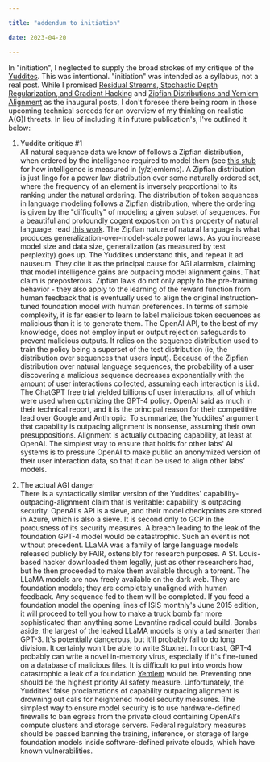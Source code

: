 ```yaml
---

title: "addendum to initiation"

date: 2023-04-20

---
```


<!-- more -->

In "initiation", I neglected to supply the broad strokes of my critique of the [Yuddites](/definitions#yuddites). This was intentional. "initiation" was intended as a syllabus, not a real post. While I promised [Residual Streams, Stochastic Depth Regularization, and Gradient Hacking](https://ajl.bio/2023/04/20/residual-streams-and-gradient-hacking.html) and [Zipfian Distributions and Yemlem Alignment](https://ajl.bio/2023/04/22/zipfian-distributions-and-yemlem-alignment.html) as the inaugural posts, I don't foresee there being room in those upcoming technical screeds for an overview of my thinking on realistic A(G)I threats. In lieu of including it in future publication's, I've outlined it below:

1. Yuddite critique #1  
    All natural sequence data we know of follows a Zipfian distribution, when ordered by the intelligence required to model them (see [this stub](https://ajl.bio/2023/04/20/intelligence-as-prediction-difficulty.html) for how intelligence is measured in (y/z)emlems). A Zipfian distribution is just lingo for a power law distribution over some naturally ordered set, where the frequency of an element is inversely proportional to its ranking under the natural ordering. The distribution of token sequences in language modeling follows a Zipfian distribution, where the ordering is given by the "difficulty" of modeling a given subset of sequences. For a beautiful and profoundly cogent exposition on this property of natural language, read [this work](https://arxiv.org/pdf/2303.13506.pdf). The Zipfian nature of natural language is what produces generalization-over-model-scale power laws. As you increase model size and data size, generalization (as measured by test perplexity) goes up. The Yuddites understand this, and repeat it ad nauseum. They cite it as the principal cause for AGI alarmism, claiming that model intelligence gains are outpacing model alignment gains. That claim is preposterous. Zipfian laws do not only apply to the pre-training behavior - they also apply to the learning of the reward function from human feedback that is eventually used to align the original instruction-tuned foundation model with human preferences. In terms of sample complexity, it is far easier to learn to label malicious token sequences as malicious than it is to generate them. The OpenAI API, to the best of my knowledge, does not employ input or output rejection safeguards to prevent malicious outputs. It relies on the sequence distribution used to train the policy being a superset of the test distribution (ie, the distribution over sequences that users input). Because of the Zipfian distribution over natural language sequences, the probability of a user discovering a malicious sequence decreases exponentially with the amount of user interactions collected, assuming each interaction is i.i.d. The ChatGPT free trial yielded billions of user interactions, all of which were used when optimizing the GPT-4 policy. OpenAI said as much in their technical report, and it is the principal reason for their competitive lead over Google and Anthropic. To summarize, the Yuddites' argument that capability is outpacing alignment is nonsense, assuming their own presuppositions. Alignment is actually outpacing capability, at least at OpenAI. The simplest way to ensure that holds for other labs' AI systems is to pressure OpenAI to make public an anonymized version of their user interaction data, so that it can be used to align other labs' models.

2. The actual AGI danger  
    There is a syntactically similar version of the Yuddites' capability-outpacing-alignment claim that is veritable: capability is outpacing security. OpenAI's API is a sieve, and their model checkpoints are stored in Azure, which is also a sieve. It is second only to GCP in the porousness of its security measures. A breach leading to the leak of the foundation GPT-4 model would be catastrophic. Such an event is not without precedent. LLaMA was a family of large language models released publicly by FAIR, ostensibly for research purposes. A St. Louis-based hacker downloaded them legally, just as other researchers had, but he then proceeded to make them available through a torrent. The LLaMA models are now freely available on the dark web. They are foundation models; they are completely unaligned with human feedback. Any sequence fed to them will be completed. If you feed a foundation model the opening lines of ISIS monthly's June 2015 edition, it will proceed to tell you how to make a truck bomb far more sophisticated than anything some Levantine radical could build. Bombs aside, the largest of the leaked LLaMA models is only a tad smarter than GPT-3. It's potentially dangerous, but it'll probably fail to do long division. It certainly won't be able to write Stuxnet. In contrast, GPT-4 probably can write a novel in-memory virus, especially if it's fine-tuned on a database of malicious files. It is difficult to put into words how catastrophic a leak of a foundation [Yemlem](/definitions#yemlems) would be. Preventing one should be the highest priority AI safety measure. Unfortunately, the Yuddites' false proclamations of capability outpacing alignment is drowning out calls for heightened model security measures. The simplest way to ensure model security is to use hardware-defined firewalls to ban egress from the private cloud containing OpenAI's compute clusters and storage servers. Federal regulatory measures should be passed banning the training, inference, or storage of large foundation models inside software-defined private clouds, which have known vulnerabilities.
